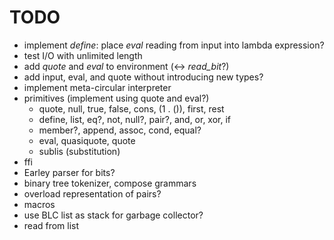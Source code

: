 TODO
====

* implement *define*: place *eval* reading from input into lambda expression?
* test I/O with unlimited length
* add *quote* and *eval* to environment (<-> *read\_bit*?)
* add input, eval, and quote without introducing new types?
* implement meta-circular interpreter
* primitives (implement using quote and eval?)
    * quote, null, true, false, cons, (1 . ()), first, rest
    * define, list, eq?, not, null?, pair?, and, or, xor, if
    * member?, append, assoc, cond, equal?
    * eval, quasiquote, quote
    * sublis (substitution)
* ffi
* Earley parser for bits?
* binary tree tokenizer, compose grammars
* overload representation of pairs?
* macros
* use BLC list as stack for garbage collector?
* read from list
